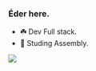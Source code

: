 ### Éder here.

- ☘️ Dev Full stack.
- 📜 Studing Assembly.

<picture>
  <source
    srcset="https://github-readme-stats.vercel.app/api?username=eder-xavier&show_icons=true&theme=dark"
    media="(prefers-color-scheme: dark)"
  />
  <source
    srcset="https://github-readme-stats.vercel.app/api?username=eder-xavier&show_icons=true"
    media="(prefers-color-scheme: light), (prefers-color-scheme: #f0f0f0)"
  />
  <img src="https://github-readme-stats.vercel.app/api?username=eder-xavier&show_icons=true" />
</picture>



